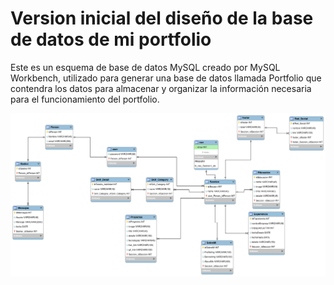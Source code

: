 # Version inicial del diseño de la base de datos de mi portfolio

Este es un esquema de base de datos MySQL creado por MySQL Workbench, utilizado para generar una base de datos llamada Portfolio que contendra los datos para almacenar y organizar la información necesaria para el funcionamiento del portfolio. 

![DER Portfolio](./Base%20de%20Datos/Portfolio.png)
